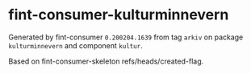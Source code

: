 # fint-consumer-kulturminnevern

Generated by fint-consumer `0.200204.1639` from tag `arkiv` on package `kulturminnevern` and component `kultur`.

Based on fint-consumer-skeleton refs/heads/created-flag.
